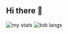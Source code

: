 ## Hi there 👋


<img alt ="my stats" src ="https://github-readme-stats.vercel.app/api?username=MohannadAjameih&show_icons=true"/>

<img alt = "tob langs" src = "https://github-readme-stats.vercel.app/api/top-langs/?username=MohannadAjameih&layout=compact"/>
